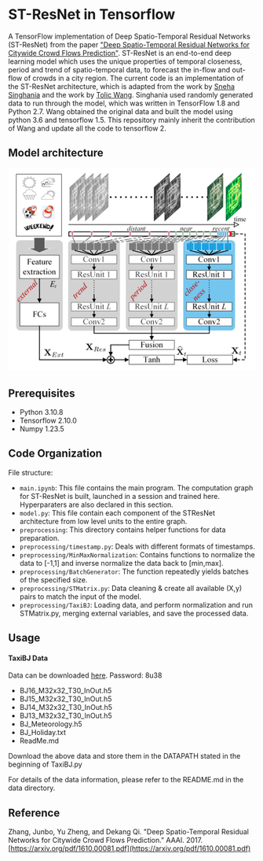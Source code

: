 # ST-ResNet in Tensorflow

A TensorFlow implementation of Deep Spatio-Temporal Residual Networks (ST-ResNet) from the paper ["Deep Spatio-Temporal Residual Networks for Citywide Crowd Flows Prediction"](https://arxiv.org/abs/1610.00081). ST-ResNet is an end-to-end deep learning model which uses the unique properties of temporal closeness, period and trend of spatio-temporal data, to forecast the in-flow and out-flow of crowds in a city region. The current code is an implementation of the ST-ResNet architecture, which is adapted from the work by [Sneha Singhania](https://github.com/snehasinghania/STResNet) and the work by [Tolic Wang](https://github.com/TolicWang/DeepST). Singhania used randomly generated data to run through the model, which was written in TensorFlow 1.8 and Python 2.7. Wang obtained the original data and built the model using python 3.6 and tensorflow 1.5. This repository mainly inherit the contribution of Wang and update all the code to tensorflow 2. 

## Model architecture

<p align="center"> 
<img src="assets/st-resnet.png">
</p>

## Prerequisites

* Python 3.10.8
* Tensorflow 2.10.0
* Numpy 1.23.5

## Code Organization

File structure:

* `main.ipynb`: This file contains the main program. The computation graph for ST-ResNet is built, launched in a session and trained here. Hyperparaters are also declared in this section.
* `model.py`: This file contain each component of the STResNet architecture from low level units to the entire graph. 
* `preprocessing`: This directory contains helper functions for data preparation. 
* `preprocessing/timestamp.py`: Deals with different formats of timestamps.
* `preprocessing/MinMaxNormalization`: Contains functions to normalize the data to [-1,1] and inverse normalize the data back to [min,max].
* `preprocessing/BatchGenerator`: The function repeatedly yields batches of the specified size.
* `preprocessing/STMatrix.py`: Data cleaning & create all available (X,y) pairs to match the input of the model.
* `preprocessing/TaxiBJ`: Loading data, and perform normalization and run STMatrix.py, merging external variables, and save the processed data.

## Usage
#### TaxiBJ Data

  Data can be downloaded [here](https://pan.baidu.com/s/1Yce39YkfL7D9ltmmpDZBYg). Password: 8u38

  - BJ16_M32x32_T30_InOut.h5
  - BJ15_M32x32_T30_InOut.h5
  - BJ14_M32x32_T30_InOut.h5
  - BJ13_M32x32_T30_InOut.h5
  - BJ_Meteorology.h5
  - BJ_Holiday.txt
  - ReadMe.md 
  
  Download the above data and store them in the DATAPATH stated in the beginning of TaxiBJ.py
  
  For details of the data information, please refer to the README.md in the data directory.

## Reference

Zhang, Junbo, Yu Zheng, and Dekang Qi. "Deep Spatio-Temporal Residual Networks for Citywide Crowd Flows Prediction." AAAI. 2017. [https://arxiv.org/pdf/1610.00081.pdf](https://arxiv.org/pdf/1610.00081.pdf)
